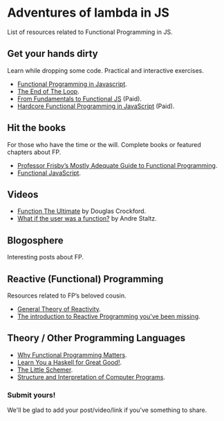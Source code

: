 # Adventures of lambda in JS

List of resources related to Functional Programming in JS.

## Get your hands dirty
Learn while dropping some code. Practical and interactive exercises.

- [Functional Programming in Javascript](http://reactivex.io/learnrx/).
- [The End of The Loop](https://egghead.io/series/mastering-asynchronous-programming-the-end-of-the-loop).
- [From Fundamentals to Functional JS](https://frontendmasters.com/courses/js-fundamentals-to-functional/?u=bd464f4fdbc43b02373c4d6932e26988812bd151) (Paid).
- [Hardcore Functional Programming in JavaScript](https://frontendmasters.com/courses/functional-javascript/?u=bd464f4fdbc43b02373c4d6932e26988812bd151) (Paid).

## Hit the books
For those who have the time or the will. Complete books or featured chapters about FP.

- [Professor Frisby’s Mostly Adequate Guide to Functional Programming](http://drboolean.gitbooks.io/mostly-adequate-guide/).
- [Functional JavaScript](http://shop.oreilly.com/product/0636920028857.do).

## Videos
- [Function The Ultimate](https://www.youtube.com/watch?v=ya4UHuXNygM) by Douglas Crockford.
- [What if the user was a function?](https://www.youtube.com/watch?v=1zj7M1LnJV4) by Andre Staltz.

## Blogosphere
Interesting posts about FP.

## Reactive (Functional) Programming
Resources related to FP’s beloved cousin.

- [General Theory of Reactivity](https://github.com/kriskowal/gtor).
- [The introduction to Reactive Programming you've been missing](https://gist.github.com/staltz/868e7e9bc2a7b8c1f754).

## Theory / Other Programming Languages
- [Why Functional Programming Matters](http://www.cse.chalmers.se/~rjmh/Papers/whyfp.html).
- [Learn You a Haskell for Great Good!](http://learnyouahaskell.com/).
- [The Little Schemer](https://mitpress.mit.edu/books/little-schemer).
- [Structure and Interpretation of Computer Programs](https://mitpress.mit.edu/sicp/full-text/book/book.html).

### Submit yours!
We'll be glad to add your post/video/link if you've something to share.
